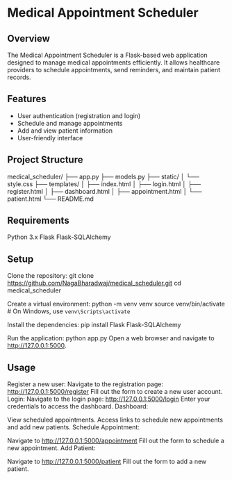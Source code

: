 # Medical Appointment Scheduler

## Overview

The Medical Appointment Scheduler is a Flask-based web application designed to manage medical appointments efficiently. It allows healthcare providers to schedule appointments, send reminders, and maintain patient records.

## Features

- User authentication (registration and login)
- Schedule and manage appointments
- Add and view patient information
- User-friendly interface

## Project Structure

medical_scheduler/
├── app.py
├── models.py
├── static/
│   └── style.css
├── templates/
│   ├── index.html
│   ├── login.html
│   ├── register.html
│   ├── dashboard.html
│   ├── appointment.html
│   └── patient.html
└── README.md


## Requirements
Python 3.x
Flask
Flask-SQLAlchemy

## Setup
Clone the repository:
git clone https://github.com/NagaBharadwaj/medical_scheduler.git
cd medical_scheduler

Create a virtual environment:
python -m venv venv
source venv/bin/activate  # On Windows, use `venv\Scripts\activate`

Install the dependencies:
pip install Flask Flask-SQLAlchemy

Run the application:
python app.py
Open a web browser and navigate to http://127.0.0.1:5000.

## Usage
Register a new user:
Navigate to the registration page: http://127.0.0.1:5000/register
Fill out the form to create a new user account.
Login:
Navigate to the login page: http://127.0.0.1:5000/login
Enter your credentials to access the dashboard.
Dashboard:

View scheduled appointments.
Access links to schedule new appointments and add new patients.
Schedule Appointment:

Navigate to http://127.0.0.1:5000/appointment
Fill out the form to schedule a new appointment.
Add Patient:

Navigate to http://127.0.0.1:5000/patient
Fill out the form to add a new patient.
